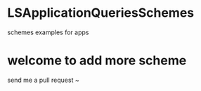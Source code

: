 # LSApplicationQueriesSchemes
schemes examples for apps

# welcome to add more scheme
send me a pull request ~
